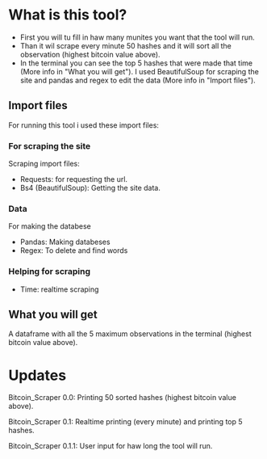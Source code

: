 # What is this tool?
- First you will tu fill in haw many munites you want that the tool will run.
- Than it wil scrape every minute 50 hashes and it will sort all the observation (highest bitcoin value above).
- In the terminal you can see the top 5 hashes that were made that time (More info in "What you will get").
    I used BeautifulSoup for scraping the site and pandas and regex to edit the data (More info in "Import files").

## Import files
For running this tool i used these import files:

### For scraping the site
Scraping import files:
- Requests: for requesting the url.
- Bs4 (BeautifulSoup): Getting the site data.
### Data
For making the databese
- Pandas: Making databeses
- Regex: To delete and find words
### Helping for scraping
- Time: realtime scraping

## What you will get
A dataframe with all the 5 maximum observations in the terminal (highest bitcoin value above).

# Updates
Bitcoin_Scraper 0.0: Printing 50 sorted hashes (highest bitcoin value above).

Bitcoin_Scraper 0.1: Realtime printing (every minute) and printing top 5 hashes.

Bitcoin_Scraper 0.1.1: User input for haw long the tool will run.